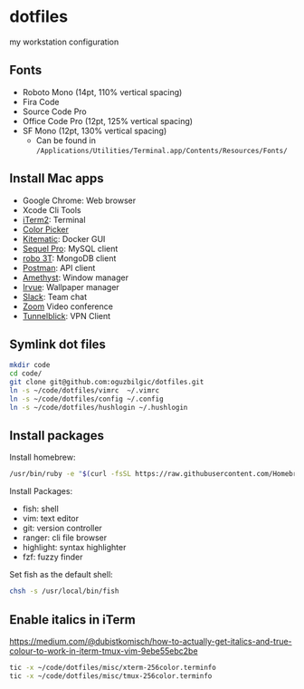 # dotfiles

my workstation configuration

## Fonts

- Roboto Mono (14pt, 110% vertical spacing)
- Fira Code
- Source Code Pro
- Office Code Pro (12pt, 125% vertical spacing)
- SF Mono (12pt, 130% vertical spacing)
  * Can be found in `/Applications/Utilities/Terminal.app/Contents/Resources/Fonts/`

## Install Mac apps

+ Google Chrome: Web browser
+ Xcode Cli Tools
+ [iTerm2](https://www.iterm2.com/): Terminal
+ [Color Picker](https://itunes.apple.com/us/app/color-picker/id641027709?l=en&mt=12)
+ [Kitematic](https://kitematic.com/): Docker GUI
+ [Sequel Pro](https://www.sequelpro.com/): MySQL client
+ [robo 3T](https://robomongo.org/): MongoDB client
+ [Postman](https://www.getpostman.com/): API client
+ [Amethyst](https://github.com/ianyh/Amethyst): Window manager
+ [Irvue](http://irvue.tumblr.com/): Wallpaper manager
+ [Slack](http://slack.com/): Team chat
+ [Zoom](http://zoom.us/) Video conference
+ [Tunnelblick](https://tunnelblick.net): VPN Client

## Symlink dot files

```bash
mkdir code
cd code/
git clone git@github.com:oguzbilgic/dotfiles.git
ln -s ~/code/dotfiles/vimrc  ~/.vimrc
ln -s ~/code/dotfiles/config ~/.config
ln -s ~/code/dotfiles/hushlogin ~/.hushlogin
```

## Install packages

Install homebrew:

```bash
/usr/bin/ruby -e "$(curl -fsSL https://raw.githubusercontent.com/Homebrew/install/master/install)"
```

Install Packages:

+ fish: shell
+ vim: text editor
+ git: version controller
+ ranger: cli file browser
+ highlight: syntax highlighter
+ fzf: fuzzy finder

Set fish as the default shell:

``` bash
chsh -s /usr/local/bin/fish
```

## Enable italics in iTerm

https://medium.com/@dubistkomisch/how-to-actually-get-italics-and-true-colour-to-work-in-iterm-tmux-vim-9ebe55ebc2be

```bash
tic -x ~/code/dotfiles/misc/xterm-256color.terminfo
tic -x ~/code/dotfiles/misc/tmux-256color.terminfo
```
